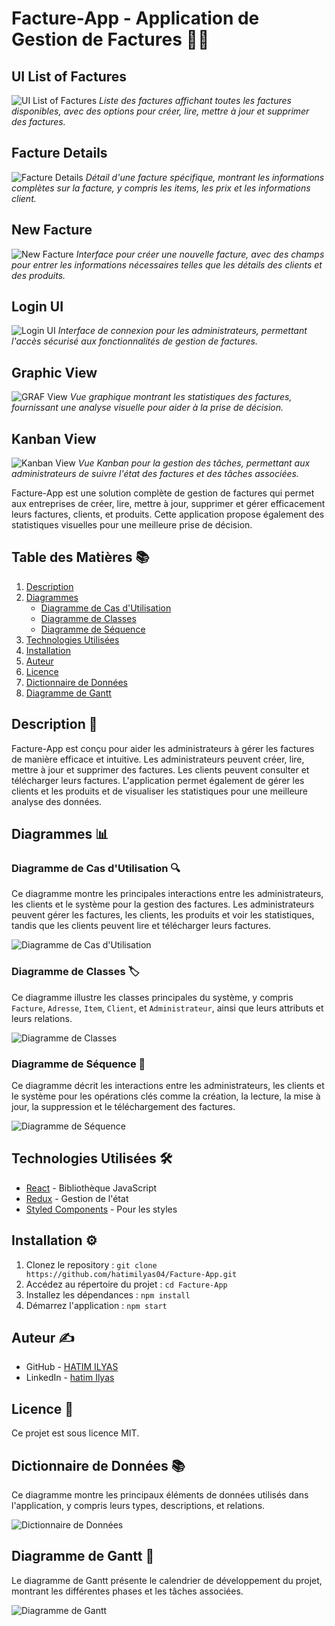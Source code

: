 # Facture-App - Application de Gestion de Factures 💼💸

## UI List of Factures
![UI List of Factures](./ui2.PNG)
*Liste des factures affichant toutes les factures disponibles, avec des options pour créer, lire, mettre à jour et supprimer des factures.*

## Facture Details
![Facture Details](./UIFACTURE.PNG)
*Détail d'une facture spécifique, montrant les informations complètes sur la facture, y compris les items, les prix et les informations client.*

## New Facture
![New Facture](./NFACTURE.PNG)
*Interface pour créer une nouvelle facture, avec des champs pour entrer les informations nécessaires telles que les détails des clients et des produits.*

## Login UI
![Login UI](./loginUI.PNG)
*Interface de connexion pour les administrateurs, permettant l'accès sécurisé aux fonctionnalités de gestion de factures.*

## Graphic View
![GRAF View](./GRAF.PNG)
*Vue graphique montrant les statistiques des factures, fournissant une analyse visuelle pour aider à la prise de décision.*

## Kanban View
![Kanban View](./KANBAN.PNG)
*Vue Kanban pour la gestion des tâches, permettant aux administrateurs de suivre l'état des factures et des tâches associées.*

Facture-App est une solution complète de gestion de factures qui permet aux entreprises de créer, lire, mettre à jour, supprimer et gérer efficacement leurs factures, clients, et produits. Cette application propose également des statistiques visuelles pour une meilleure prise de décision.

## Table des Matières 📚

1. [Description](#description)
2. [Diagrammes](#diagrammes)
   - [Diagramme de Cas d'Utilisation](#diagramme-de-cas-dutilisation)
   - [Diagramme de Classes](#diagramme-de-classes)
   - [Diagramme de Séquence](#diagramme-de-séquence)
3. [Technologies Utilisées](#technologies-utilisées)
4. [Installation](#installation)
5. [Auteur](#auteur)
6. [Licence](#licence)
7. [Dictionnaire de Données](#dictionnaire-de-données)
8. [Diagramme de Gantt](#diagramme-de-gantt)

## Description 📝

Facture-App est conçu pour aider les administrateurs à gérer les factures de manière efficace et intuitive. Les administrateurs peuvent créer, lire, mettre à jour et supprimer des factures. Les clients peuvent consulter et télécharger leurs factures. L'application permet également de gérer les clients et les produits et de visualiser les statistiques pour une meilleure analyse des données.

## Diagrammes 📊

### Diagramme de Cas d'Utilisation 🔍

Ce diagramme montre les principales interactions entre les administrateurs, les clients et le système pour la gestion des factures. Les administrateurs peuvent gérer les factures, les clients, les produits et voir les statistiques, tandis que les clients peuvent lire et télécharger leurs factures.

![Diagramme de Cas d'Utilisation](./useCase.png)

### Diagramme de Classes 🏷️

Ce diagramme illustre les classes principales du système, y compris `Facture`, `Adresse`, `Item`, `Client`, et `Administrateur`, ainsi que leurs attributs et leurs relations.

![Diagramme de Classes](./classDiagramm.png)

### Diagramme de Séquence 🔄

Ce diagramme décrit les interactions entre les administrateurs, les clients et le système pour les opérations clés comme la création, la lecture, la mise à jour, la suppression et le téléchargement des factures.

![Diagramme de Séquence](./Sequence.png)

## Technologies Utilisées 🛠️

- [React](https://reactjs.org/) - Bibliothèque JavaScript
- [Redux](https://redux.js.org/) - Gestion de l'état
- [Styled Components](https://styled-components.com/) - Pour les styles

## Installation ⚙️

1. Clonez le repository : `git clone https://github.com/hatimilyas04/Facture-App.git`
2. Accédez au répertoire du projet : `cd Facture-App`
3. Installez les dépendances : `npm install`
4. Démarrez l'application : `npm start`

## Auteur ✍️

- GitHub - [HATIM ILYAS](https://github.com/hatimilyas04)
- LinkedIn - [hatim Ilyas](https://www.linkedin.com/in/hatimilyas04/)

## Licence 📄

Ce projet est sous licence MIT.

## Dictionnaire de Données 📚

Ce diagramme montre les principaux éléments de données utilisés dans l'application, y compris leurs types, descriptions, et relations.

![Dictionnaire de Données](./DD.PNG)

## Diagramme de Gantt 📅

Le diagramme de Gantt présente le calendrier de développement du projet, montrant les différentes phases et les tâches associées.

![Diagramme de Gantt](./diagrammGantt.png)
